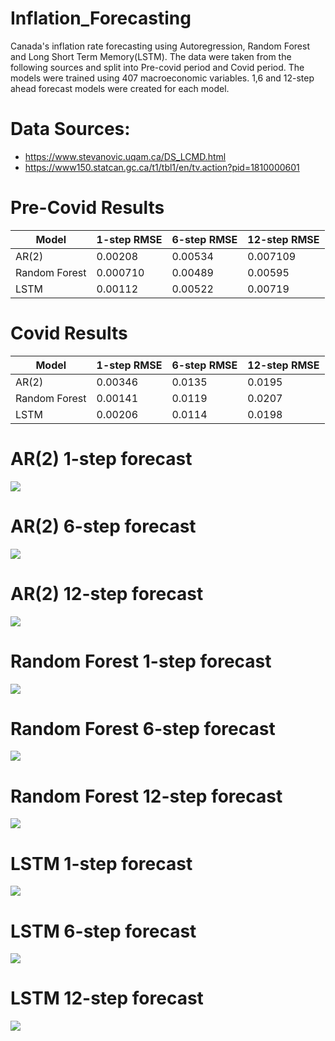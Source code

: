 # Inflation_Forecasting
Canada's inflation rate forecasting using Autoregression, Random Forest and Long Short Term Memory(LSTM). The data were taken from the following sources and split into Pre-covid period and Covid period. The models were trained using 407 macroeconomic variables. 1,6 and 12-step ahead forecast models were created for each model.  

# Data Sources:
- https://www.stevanovic.uqam.ca/DS_LCMD.html
- https://www150.statcan.gc.ca/t1/tbl1/en/tv.action?pid=1810000601

# Pre-Covid Results
 Model  | 1-step RMSE | 6-step RMSE | 12-step RMSE |   
| ------------- | ------------- | ------------- | ------------- | 
| AR(2)  | 0.00208 | 0.00534 | 0.007109 | 
| Random Forest | 0.000710 | 0.00489 | 0.00595 | 
| LSTM  | 0.00112 | 0.00522 | 0.00719 | 

# Covid Results
 Model  | 1-step RMSE | 6-step RMSE | 12-step RMSE |   
| ------------- | ------------- | ------------- | ------------- | 
| AR(2)  | 0.00346 | 0.0135 | 0.0195 | 
| Random Forest | 0.00141 | 0.0119 | 0.0207 | 
| LSTM  | 0.00206 | 0.0114 | 0.0198 | 

# AR(2) 1-step forecast
![](https://github.com/andylow1704/Inflation_Forecasting/blob/main/Images/AR2_1.PNG)

# AR(2) 6-step forecast
![](https://github.com/andylow1704/Inflation_Forecasting/blob/main/Images/AR2_6.PNG)

# AR(2) 12-step forecast
![](https://github.com/andylow1704/Inflation_Forecasting/blob/main/Images/AR2_12.PNG)

# Random Forest 1-step forecast
![](https://github.com/andylow1704/Inflation_Forecasting/blob/main/Images/RF_1.PNG)

# Random Forest 6-step forecast
![](https://github.com/andylow1704/Inflation_Forecasting/blob/main/Images/RF_6.PNG)

# Random Forest 12-step forecast
![](https://github.com/andylow1704/Inflation_Forecasting/blob/main/Images/RF_12.PNG)

# LSTM 1-step forecast
![](https://github.com/andylow1704/Inflation_Forecasting/blob/main/Images/LSTM_1.PNG)

# LSTM 6-step forecast
![](https://github.com/andylow1704/Inflation_Forecasting/blob/main/Images/LSTM_6.PNG)

# LSTM 12-step forecast
![](https://github.com/andylow1704/Inflation_Forecasting/blob/main/Images/LSTM_12.PNG)
